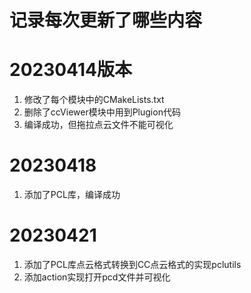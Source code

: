 
# 记录每次更新了哪些内容 #

# 20230414版本  
1. 修改了每个模块中的CMakeLists.txt  
2. 删除了ccViewer模块中用到Plugion代码  
3. 编译成功，但拖拉点云文件不能可视化

# 20230418  
1. 添加了PCL库，编译成功


# 20230421
1. 添加了PCL库点云格式转换到CC点云格式的实现pclutils
2. 添加action实现打开pcd文件并可视化


